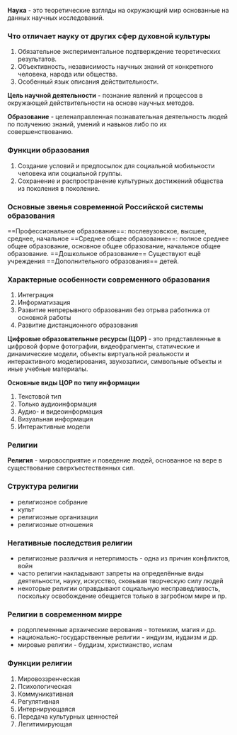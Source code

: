 **Наука** - это теоретические взгляды на окружающий мир основанные на данных научных исследований.

### Что отличает науку от других сфер духовной культуры

1. Обязательное экспериментальное подтверждение теоретических результатов.
2. Объективность, независимость научных знаний от конкретного человека, народа или общества.
3. Особенный язык описания действительности.

**Цель научной деятельности** - познание явлений и процессов в окружающей действительности на основе научных методов.

**Образование** - целенаправленная познавательная деятельность людей по получению знаний, умений и  навыков либо по их совершенствованию.

### Функции образования

1. Создание условий и предпосылок для социальной мобильности человека или социальной группы.
2. Сохранение и распространение культурных достижений общества из поколения в поколение.
### Основные звенья современной Российской системы образования

==Профессиональное образование==: послевузовское, высшее, среднее, начальное
==Среднее общее образование==: полное среднее общее образование, основное общее образование, начальное общее образование.
==Дошкольное образование==
Существуют ещё учреждения ==Дополнительного образования== детей.

### Характерные особенности современного образования

1. Интеграция
2. Информатизация
3. Развитие непрерывного образования без отрыва работника от основной работы
4. Развитие дистанционного образования

 **Цифровые образовательные ресурсы (ЦОР)** - это представленные в цифровой форме фотографии, видеофрагменты, статические и динамические модели, объекты виртуальной реальности и интерактивного моделирования, звукозаписи, символьные объекты и иные учебные материалы.

**Основные виды ЦОР по типу информации**

1. Текстовой тип
2. Только аудиоинформация
3. Аудио- и видеоинформация
4. Визуальная информация
5. Интерактивные модели

### Религии

**Религия** - мировосприятие и поведение людей, основанное на вере в существование сверхъестественных сил.

### Структура религии

- религиозное собрание
- культ
- религиозные организации
- религиозные отношения

### Негативные последствия религии

- религиозные различия и нетерпимость - одна из причин конфликтов, войн
- часто религии накладывают запреты на определённые виды деятельности, науку, искусство, сковывая творческую силу людей
- некоторые религии оправдывают социальную несправедливость, поскольку освобождение обещается только в загробном мире и пр.

### Религии в современном мирре

- родоплеменные архаические верования - тотемизм, магия и др.
- национально-государственные религии - индуизм, иудаизм и др.
- мировые религии - буддизм, христианство, ислам

### Функции религии

1. Мировоззренческая
2. Психологическая
3. Коммуникативная
4. Регулятивная
5. Интернирующаяся
6. Передача культурных ценностей
7. Легитимирующая